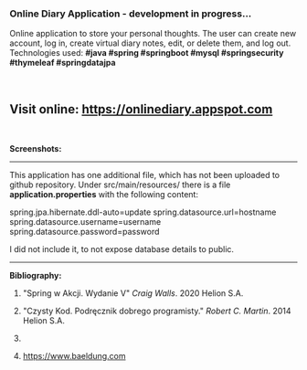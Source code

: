 <h3>Online Diary Application - development in progress...</h3>

<p>Online application to store your personal thoughts. The user can create new account, log in, create virtual diary notes, edit, or delete them, and log out. Technologies used: <b>#java #spring #springboot #mysql #springsecurity #thymeleaf #springdatajpa</b></p>

<br>

<h2>Visit online: <a href="https://onlinediary.appspot.com">https://onlinediary.appspot.com</a></h2>

<br>

<b>Screenshots:</b>





--------------------------------------------------------------
This application has one additional file, which has not been uploaded to github repository.
Under src/main/resources/ there is a file <b>application.properties</b> with the following content:

spring.jpa.hibernate.ddl-auto=update
spring.datasource.url=hostname
spring.datasource.username=username
spring.datasource.password=password

I did not include it, to not expose database details to public.

--------------------------------------------------------------




<b>Bibliography:</b>
1. "Spring w Akcji. Wydanie V" <i>Craig Walls</i>. 2020 Helion S.A.
2. "Czysty Kod. Podręcznik dobrego programisty." <i>Robert C. Martin</i>. 2014 Helion S.A.



10. 
11. https://www.baeldung.com
